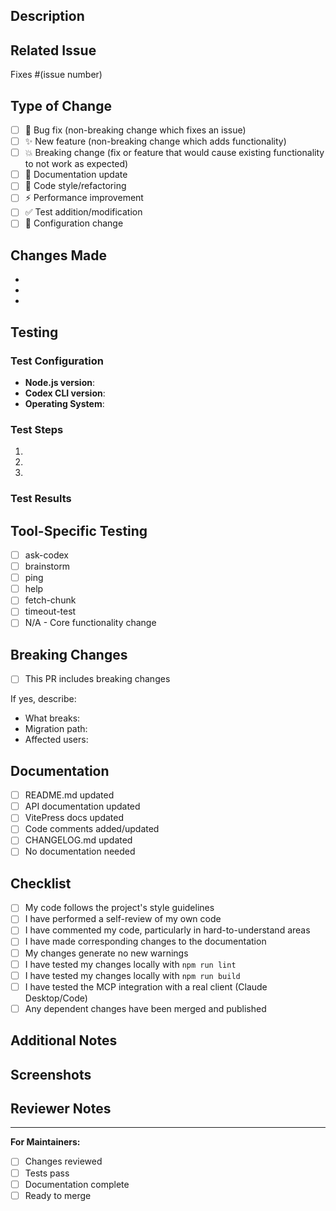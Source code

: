 ## Description
<!-- Provide a brief description of the changes in this PR -->

## Related Issue
<!-- Link to the issue this PR addresses, if applicable -->
Fixes #(issue number)

## Type of Change
<!-- Mark the relevant option with an "x" -->
- [ ] 🐛 Bug fix (non-breaking change which fixes an issue)
- [ ] ✨ New feature (non-breaking change which adds functionality)
- [ ] 💥 Breaking change (fix or feature that would cause existing functionality to not work as expected)
- [ ] 📝 Documentation update
- [ ] 🎨 Code style/refactoring
- [ ] ⚡ Performance improvement
- [ ] ✅ Test addition/modification
- [ ] 🔧 Configuration change

## Changes Made
<!-- List the specific changes made in this PR -->
- 
- 
- 

## Testing
<!-- Describe the tests you ran to verify your changes -->

### Test Configuration
- **Node.js version**: 
- **Codex CLI version**: 
- **Operating System**: 

### Test Steps
1. 
2. 
3. 

### Test Results
<!-- Include any relevant test output or screenshots -->

## Tool-Specific Testing
<!-- If your changes affect specific tools, mark which ones you've tested -->
- [ ] ask-codex
- [ ] brainstorm
- [ ] ping
- [ ] help
- [ ] fetch-chunk
- [ ] timeout-test
- [ ] N/A - Core functionality change

## Breaking Changes
<!-- If this PR introduces breaking changes, describe them here -->
- [ ] This PR includes breaking changes

If yes, describe:
- What breaks:
- Migration path:
- Affected users:

## Documentation
<!-- Mark what documentation needs to be updated -->
- [ ] README.md updated
- [ ] API documentation updated
- [ ] VitePress docs updated
- [ ] Code comments added/updated
- [ ] CHANGELOG.md updated
- [ ] No documentation needed

## Checklist
<!-- Ensure all items are completed before submitting the PR -->
- [ ] My code follows the project's style guidelines
- [ ] I have performed a self-review of my own code
- [ ] I have commented my code, particularly in hard-to-understand areas
- [ ] I have made corresponding changes to the documentation
- [ ] My changes generate no new warnings
- [ ] I have tested my changes locally with `npm run lint`
- [ ] I have tested my changes locally with `npm run build`
- [ ] I have tested the MCP integration with a real client (Claude Desktop/Code)
- [ ] Any dependent changes have been merged and published

## Additional Notes
<!-- Add any additional notes, concerns, or discussion points -->

## Screenshots
<!-- If applicable, add screenshots to help explain your changes -->

## Reviewer Notes
<!-- Any specific areas you'd like reviewers to focus on -->

---
**For Maintainers:**
- [ ] Changes reviewed
- [ ] Tests pass
- [ ] Documentation complete
- [ ] Ready to merge